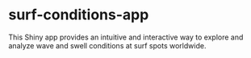 # surf-conditions-app
This Shiny app provides an intuitive and interactive way to explore and analyze wave and swell conditions at surf spots worldwide.
